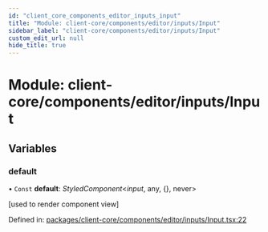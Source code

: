 ```yaml
---
id: "client_core_components_editor_inputs_input"
title: "Module: client-core/components/editor/inputs/Input"
sidebar_label: "client-core/components/editor/inputs/Input"
custom_edit_url: null
hide_title: true
---
```


# Module: client-core/components/editor/inputs/Input

## Variables

### default

• `Const` **default**: *StyledComponent*<*input*, any, {}, never\>

[used to render component view]

Defined in: [packages/client-core/components/editor/inputs/Input.tsx:22](https://github.com/xr3ngine/xr3ngine/blob/5a0f83ed8/packages/client-core/components/editor/inputs/Input.tsx#L22)
